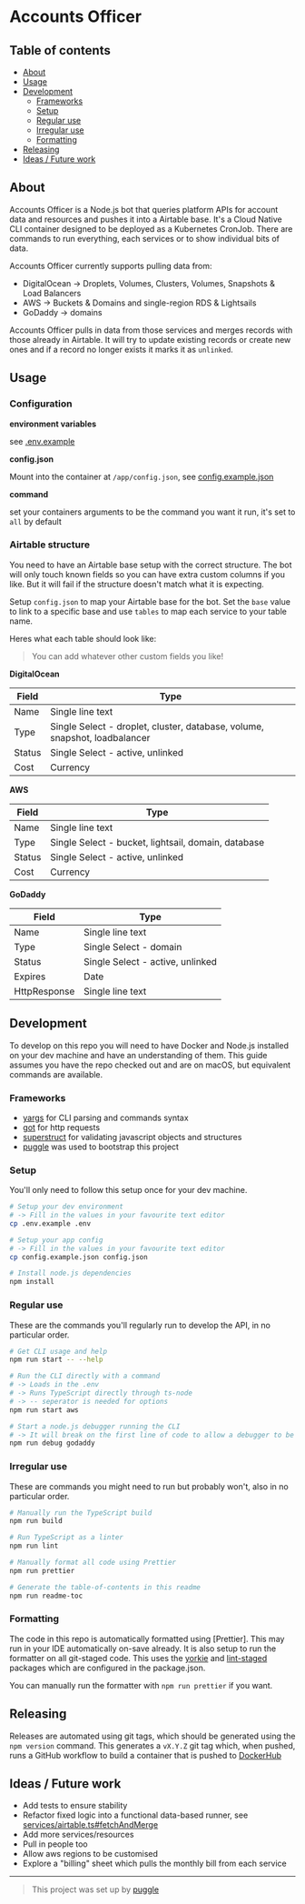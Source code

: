 # Accounts Officer

<!-- toc-head -->

## Table of contents

- [About](#about)
- [Usage](#usage)
- [Development](#development)
  - [Frameworks](#frameworks)
  - [Setup](#setup)
  - [Regular use](#regular-use)
  - [Irregular use](#irregular-use)
  - [Formatting](#formatting)
- [Releasing](#releasing)
- [Ideas / Future work](#ideas--future-work)

<!-- toc-tail -->

## About

Accounts Officer is a Node.js bot that queries platform APIs for account data
and resources and pushes it into a Airtable base.
It's a Cloud Native CLI container designed to be deployed as a Kubernetes CronJob.
There are commands to run everything, each services or to show individual bits of data.

Accounts Officer currently supports pulling data from:

- DigitalOcean → Droplets, Volumes, Clusters, Volumes, Snapshots & Load Balancers
- AWS → Buckets & Domains and single-region RDS & Lightsails
- GoDaddy → domains

Accounts Officer pulls in data from those services and merges records
with those already in Airtable.
It will try to update existing records or create new ones
and if a record no longer exists it marks it as `unlinked`.

## Usage

### Configuration

**environment variables**

see [.env.example](/.env.example)

**config.json**

Mount into the container at `/app/config.json`,
see [config.example.json](/config.example.json)

**command**

set your containers arguments to be the command you want it run,
it's set to `all` by default

### Airtable structure

You need to have an Airtable base setup with the correct structure.
The bot will only touch known fields so you can have extra custom columns if you like.
But it will fail if the structure doesn't match what it is expecting.

Setup `config.json` to map your Airtable base for the bot.
Set the `base` value to link to a specific base
and use `tables` to map each service to your table name.

Heres what each table should look like:

> You can add whatever other custom fields you like!

**DigitalOcean**

| Field  | Type                                                                       |
| ------ | -------------------------------------------------------------------------- |
| Name   | Single line text                                                           |
| Type   | Single Select - droplet, cluster, database, volume, snapshot, loadbalancer |
| Status | Single Select - active, unlinked                                           |
| Cost   | Currency                                                                   |

**AWS**

| Field  | Type                                                |
| ------ | --------------------------------------------------- |
| Name   | Single line text                                    |
| Type   | Single Select - bucket, lightsail, domain, database |
| Status | Single Select - active, unlinked                    |
| Cost   | Currency                                            |

**GoDaddy**

| Field        | Type                             |
| ------------ | -------------------------------- |
| Name         | Single line text                 |
| Type         | Single Select - domain           |
| Status       | Single Select - active, unlinked |
| Expires      | Date                             |
| HttpResponse | Single line text                 |

## Development

To develop on this repo you will need to have Docker and Node.js installed on your dev machine
and have an understanding of them.
This guide assumes you have the repo checked out and are on macOS,
but equivalent commands are available.

### Frameworks

- [yargs](https://yargs.js.org) for CLI parsing and commands syntax
- [got](https://github.com/sindresorhus/got#readme) for http requests
- [superstruct](https://docs.superstructjs.org) for validating javascript objects and structures
- [puggle](https://github.com/robb-j/puggle#readme) was used to bootstrap this project

### Setup

You'll only need to follow this setup once for your dev machine.

```bash
# Setup your dev environment
# -> Fill in the values in your favourite text editor
cp .env.example .env

# Setup your app config
# -> Fill in the values in your favourite text editor
cp config.example.json config.json

# Install node.js dependencies
npm install
```

### Regular use

These are the commands you'll regularly run to develop the API, in no particular order.

```bash
# Get CLI usage and help
npm run start -- --help

# Run the CLI directly with a command
# -> Loads in the .env
# -> Runs TypeScript directly through ts-node
# -> -- seperator is needed for options
npm run start aws

# Start a node.js debugger running the CLI
# -> It will break on the first line of code to allow a debugger to be attached (--inspect-brk)
npm run debug godaddy
```

### Irregular use

These are commands you might need to run but probably won't, also in no particular order.

```bash
# Manually run the TypeScript build
npm run build

# Run TypeScript as a linter
npm run lint

# Manually format all code using Prettier
npm run prettier

# Generate the table-of-contents in this readme
npm run readme-toc
```

### Formatting

The code in this repo is automatically formatted using [Prettier].
This may run in your IDE automatically on-save already.
It is also setup to run the formatter on all git-staged code.
This uses the [yorkie](https://www.npmjs.com/package/yorkie)
and [lint-staged](https://www.npmjs.com/package/lint-staged)
packages which are configured in the package.json.

You can manually run the formatter with `npm run prettier` if you want.

## Releasing

Releases are automated using git tags,
which should be generated using the `npm version` command.
This generates a `vX.Y.Z` git tag which, when pushed, runs a GitHub workflow
to build a container that is pushed to
[DockerHub](http://hub.docker.com/r/openlab/accounts-officer)

## Ideas / Future work

- Add tests to ensure stability
- Refactor fixed logic into a functional data-based runner, see [services/airtable.ts#fetchAndMerge](/src/services/airtable.ts)
- Add more services/resources
- Pull in people too
- Allow aws regions to be customised
- Explore a "billing" sheet which pulls the monthly bill from each service

---

> This project was set up by [puggle](https://npm.im/puggle)
